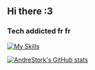 ## Hi there :3
### Tech addicted fr fr

[![My Skills](https://skillicons.dev/icons?i=html,css,js,react,bootstrap,py,c,linux,bash,arduino,git,github,pr,figma,notion,vscode&perline=8)](https://skillicons.dev)

[![AndreStork's GitHub stats](https://github-readme-stats.vercel.app/api?username=theonlyoneferkk&theme=dark)](https://github.com/anuraghazra/github-readme-stats)
